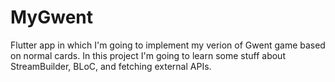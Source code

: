 # MyGwent

Flutter app in which I'm going to implement my verion of Gwent game based on normal cards.
In this project I'm going to learn some stuff about StreamBuilder, BLoC, and fetching external APIs.
